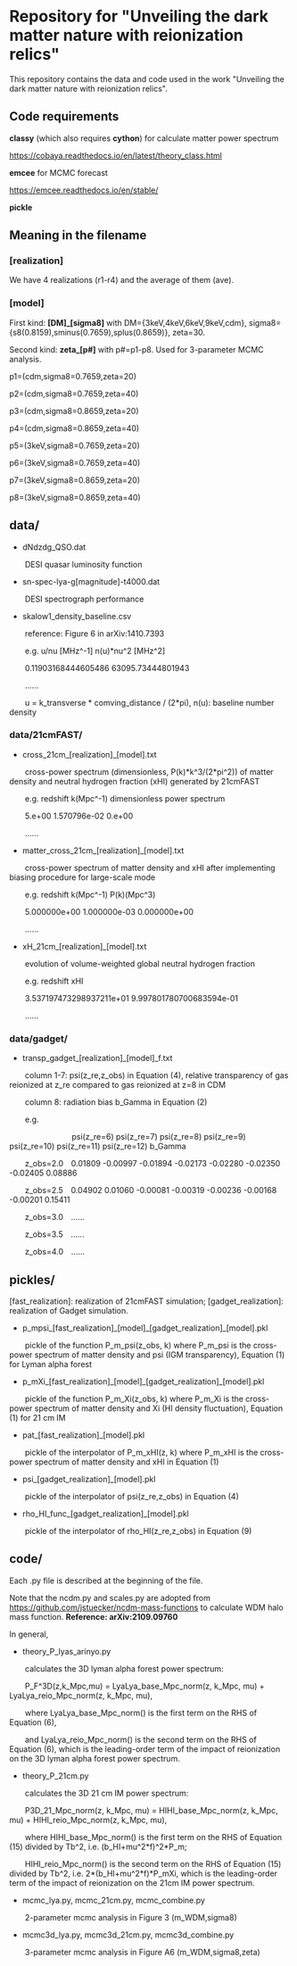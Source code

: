 Repository for "Unveiling the dark matter nature with reionization relics"
==========================================================================

This repository contains the data and code used in the work "Unveiling the dark matter nature with reionization relics".

## Code requirements
__classy__ (which also requires __cython__) for calculate matter power spectrum

https://cobaya.readthedocs.io/en/latest/theory_class.html

__emcee__ for MCMC forecast

https://emcee.readthedocs.io/en/stable/

__pickle__

## Meaning in the filename

### [realization]
We have 4 realizations (r1-r4) and the average of them (ave).

### [model]
First kind: **[DM]\_[sigma8]** with DM={3keV,4keV,6keV,9keV,cdm}, sigma8={s8(0.8159),sminus(0.7659),splus(0.8659)}, zeta=30.

Second kind: **zeta\_[p#]** with p#=p1-p8. Used for 3-parameter MCMC analysis.

p1=(cdm,sigma8=0.7659,zeta=20)  

p2=(cdm,sigma8=0.7659,zeta=40)

p3=(cdm,sigma8=0.8659,zeta=20)

p4=(cdm,sigma8=0.8659,zeta=40)

p5=(3keV,sigma8=0.7659,zeta=20)

p6=(3keV,sigma8=0.7659,zeta=40)

p7=(3keV,sigma8=0.8659,zeta=20)

p8=(3keV,sigma8=0.8659,zeta=40)


## data/

- dNdzdg_QSO.dat

&emsp;&emsp;DESI quasar luminosity function

- sn-spec-lya-g[magnitude]-t4000.dat

&emsp;&emsp;DESI spectrograph performance

- skalow1_density_baseline.csv
  
&emsp;&emsp;reference: Figure 6 in arXiv:1410.7393

&emsp;&emsp;e.g. u/nu [MHz^-1] n(u)*nu^2 [MHz^2]

&emsp;&emsp;0.11903168444605486 63095.73444801943

&emsp;&emsp;......

&emsp;&emsp;u = k_transverse * comving_distance / (2*pi), n(u): baseline number density

### data/21cmFAST/

- cross_21cm_[realization]_[model].txt
  
&emsp;&emsp;cross-power spectrum (dimensionless, P(k)\*k^3/(2\*pi^2)) of matter density and neutral hydrogen fraction (xHI) generated by 21cmFAST

&emsp;&emsp;e.g. redshift k(Mpc^-1) dimensionless power spectrum

&emsp;&emsp;5.e+00 1.570796e-02 0.e+00

&emsp;&emsp;......

- matter_cross_21cm_[realization]_[model].txt
  
&emsp;&emsp;cross-power spectrum of matter density and xHI after implementing biasing procedure for large-scale mode

&emsp;&emsp;e.g. redshift k(Mpc^-1) P(k)(Mpc^3)

&emsp;&emsp;5.000000e+00 1.000000e-03 0.000000e+00

&emsp;&emsp;......

- xH_21cm_[realization]_[model].txt
  
&emsp;&emsp;evolution of volume-weighted global neutral hydrogen fraction

&emsp;&emsp;e.g. redshift xHI

&emsp;&emsp;3.537197473298937211e+01 9.997801780700683594e-01

&emsp;&emsp;......


### data/gadget/

- transp_gadget_[realization]_[model]_f.txt
  
&emsp;&emsp;column 1-7: psi(z_re,z_obs) in Equation (4), relative transparency of gas reionized at z_re compared to gas reionized at z=8 in CDM

&emsp;&emsp;column 8: radiation bias b_Gamma in Equation (2)

&emsp;&emsp;e.g.

&emsp;&emsp;&emsp;&emsp;&emsp;&emsp;&emsp;&emsp;psi(z_re=6) psi(z_re=7) psi(z_re=8) psi(z_re=9) psi(z_re=10) psi(z_re=11) psi(z_re=12) b_Gamma
          
&emsp;&emsp;z_obs=2.0&emsp;0.01809 -0.00997 -0.01894 -0.02173 -0.02280 -0.02350 -0.02405 0.08886

&emsp;&emsp;z_obs=2.5&emsp;0.04902 0.01060 -0.00081 -0.00319 -0.00236 -0.00168 -0.00201 0.15411

&emsp;&emsp;z_obs=3.0&emsp;......

&emsp;&emsp;z_obs=3.5&emsp;......

&emsp;&emsp;z_obs=4.0&emsp;......



## pickles/

[fast_realization]: realization of 21cmFAST simulation; [gadget_realization]: realization of Gadget simulation.

- p_mpsi_[fast_realization]\_[model]\_[gadget_realization]\_[model].pkl
  
&emsp;&emsp;pickle of the function P_m_psi(z_obs, k) where P_m_psi is the cross-power spectrum of matter density and psi (IGM transparency), Equation (1) for Lyman alpha forest

- p_mXi_[fast_realization]\_[model]\_[gadget_realization]\_[model].pkl
  
&emsp;&emsp;pickle of the function P_m_Xi(z_obs, k) where P_m_Xi is the cross-power spectrum of matter density and Xi (HI density fluctuation), Equation (1) for 21 cm IM

- pat_[fast_realization]_[model].pkl
  
&emsp;&emsp;pickle of the interpolator of P_m_xHI(z, k) where P_m_xHI is the cross-power spectrum of matter density and xHI in Equation (1)

- psi_[gadget_realization]_[model].pkl
  
&emsp;&emsp;pickle of the interpolator of psi(z_re,z_obs) in Equation (4)

- rho_HI_func_[gadget_realization]_[model].pkl
  
&emsp;&emsp;pickle of the interpolator of rho_HI(z_re,z_obs) in Equation (9)


## code/

Each .py file is described at the beginning of the file.

Note that the ncdm.py and scales.py are adopted from https://github.com/jstuecker/ncdm-mass-functions to calculate WDM halo mass function. **Reference: arXiv:2109.09760**

In general,

- theory_P_lyas_arinyo.py

&emsp;&emsp;calculates the 3D lyman alpha forest power spectrum:

&emsp;&emsp;P_F^3D(z,k_Mpc,mu) = LyaLya_base_Mpc_norm(z, k_Mpc, mu) + LyaLya_reio_Mpc_norm(z, k_Mpc, mu),

&emsp;&emsp;where LyaLya_base_Mpc_norm() is the first term on the RHS of Equation (6),

&emsp;&emsp;and LyaLya_reio_Mpc_norm() is the second term on the RHS of Equation (6), which is the leading-order term of the impact of reionization on the 3D lyman alpha forest power spectrum.

- theory_P_21cm.py

&emsp;&emsp;calculates the 3D 21 cm IM power spectrum:

&emsp;&emsp;P3D_21_Mpc_norm(z, k_Mpc, mu) = HIHI_base_Mpc_norm(z, k_Mpc, mu) + HIHI_reio_Mpc_norm(z, k_Mpc, mu),

&emsp;&emsp;where HIHI_base_Mpc_norm() is the first term on the RHS of Equation (15) divided by Tb^2, i.e. (b_HI+mu^2\*f)^2\*P_m;

&emsp;&emsp;HIHI_reio_Mpc_norm() is the second term on the RHS of Equation (15) divided by Tb^2, i.e. 2*(b_HI+mu^2*f)*P_mXi, which is the leading-order term of the impact of reionization on the 21cm IM power spectrum.

- mcmc_lya.py, mcmc_21cm.py, mcmc_combine.py

&emsp;&emsp;2-parameter mcmc analysis in Figure 3 (m_WDM,sigma8)

- mcmc3d_lya.py, mcmc3d_21cm.py, mcmc3d_combine.py

&emsp;&emsp;3-parameter mcmc analysis in Figure A6 (m_WDM,sigma8,zeta)


